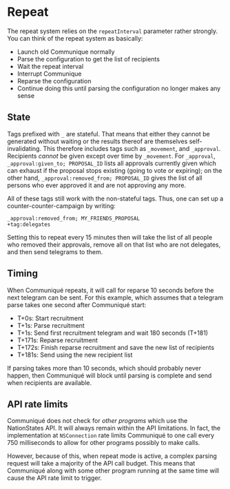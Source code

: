 # Repeat #

The repeat system relies on the `repeatInterval` parameter rather strongly. You can think of the repeat system as
basically:

* Launch old Communique normally
* Parse the configuration to get the list of recipients
* Wait the repeat interval
* Interrupt Communique
* Reparse the configuration
* Continue doing this until parsing the configuration no longer makes any sense

## State ##

Tags prefixed with `_` are stateful. That means that either they cannot be generated without waiting or the results
thereof are themselves self-invalidating. This therefore includes tags such as `_movement`, and `_approval`. Recipients
_cannot_ be given except over time by `_movement`. For `_approval`, `_approval:given_to; PROPOSAL_ID` lists all
approvals currently given which can exhaust if the proposal stops existing (going to vote or expiring); on the other
hand, `_approval:removed_from; PROPOSAL_ID` gives the list of all persons who ever approved it and are not approving any
more.

All of these tags still work with the non-stateful tags. Thus, one can set up a counter-counter-campaign by writing:

```
_approval:removed_from; MY_FRIENDS_PROPOSAL
+tag:delegates
```

Setting this to repeat every 15 minutes then will take the list of all people who removed their approvals, remove all on
that list who are not delegates, and then send telegrams to them.

## Timing ##

When Communiqué repeats, it will call for reparse 10 seconds before the next telegram can be sent. For this example,
which assumes that a telegram parse takes one second after Communiqué start:

* T+0s: Start recruitment
* T+1s: Parse recruitment
* T+1s: Send first recruitment telegram and wait 180 seconds (T+181)
* T+171s: Reparse recruitment
* T+172s: Finish reparse recruitment and save the new list of recipients
* T+181s: Send using the new recipient list

If parsing takes more than 10 seconds, which should probably never happen, then Communiqué will block until parsing is
complete and send when recipients are available.

## API rate limits ##

Communiqué does not check for _other programs_ which use the NationStates API. It will always remain within the API
limitations. In fact, the implementation at `NSConnection` rate limits Communiqué to one call every 750 milliseconds to
allow for other programs possibly to make calls.

However, because of this, when repeat mode is active, a complex parsing request will take a majority of the API call
budget. This means that Communiqué along with some other program running at the same time will cause the API rate limit
to trigger.
